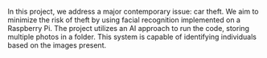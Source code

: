 In this project, we address a major contemporary issue: car theft. We aim to minimize the risk of theft by using facial recognition implemented on a Raspberry Pi. 
The project utilizes an AI approach to run the code, storing multiple photos in a folder. This system is capable of identifying individuals based on the images present.

